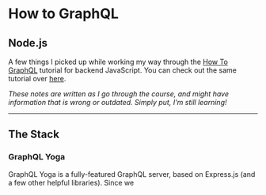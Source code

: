 # How to GraphQL

## Node.js

A few things I picked up while working my way through the [How To GraphQL](https://www.howtographql.com/) tutorial for backend JavaScript. You can check out the same tutorial over [here](https://www.howtographql.com/graphql-js/0-introduction/). 

_These notes are written as I go through the course, and might have information that is wrong or outdated. Simply put, I'm still learning!_

---

## The Stack

### GraphQL Yoga

GraphQL Yoga is a fully-featured GraphQL server, based on Express.js (and a few other helpful libraries). Since we 